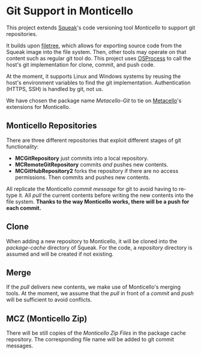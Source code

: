 # Git Support in Monticello

This project extends [Squeak](http://www.squeak.org)'s code versioning tool *Monticello* to support git repositories.

It builds upon [filetree](https://github.com/dalehenrich/filetree), which allows for exporting source code from the Squeak image into the file system.
Then, other tools may operate on that content such as regular git tool do.
This project uses [OSProcess](http://www.squeaksource.com/OSProcess.html) to call the host's git implementation for clone, commit, and push code.

At the moment, it supports Linux and Windows systems by reusing the host's environment variables to find the git implementation.
Authentication (HTTPS, SSH) is handled by git, not us.

We have chosen the package name *Metacello-Git* to tie on [Metacello](https://github.com/dalehenrich/metacello-work)'s extensions for Monticello.

## Monticello Repositories

There are three different repositories that exploit different stages of git functionality:

- **MCGitRepository** just commits into a local repository.
- **MCRemoteGitRepository** commits *and* pushes new contents.
- **MCGitHubRepository2** forks the repository if there are no access permissions. Then commits and pushes new contents.

All replicate the Monticello *commit message* for git to avoid having to re-type it.
All *pull* the current contents before writing the new contents into the file system.
**Thanks to the way Monticello works, there will be a push for each commit.**

## Clone

When adding a new repository to Monticello, it will be cloned into the *package-cache* directory of Squeak.
For the code, a *repository* directory is assumed and will be created if not existing.

## Merge

If the *pull* delivers new contents, we make use of Monticello's merging tools.
At the moment, we assume that the *pull* in front of a *commit* and *push* will be sufficient to avoid conflicts.

## MCZ (Monticello Zip)

There will be still copies of the *Monticello Zip Files* in the package cache repository.
The corresponding file name will be added to git commit messages.
